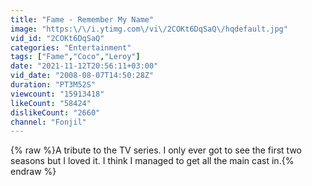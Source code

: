```yaml
---
title: "Fame - Remember My Name"
image: "https:\/\/i.ytimg.com\/vi\/2COKt6DqSaQ\/hqdefault.jpg"
vid_id: "2COKt6DqSaQ"
categories: "Entertainment"
tags: ["Fame","Coco","Leroy"]
date: "2021-11-12T20:56:11+03:00"
vid_date: "2008-08-07T14:50:28Z"
duration: "PT3M52S"
viewcount: "15913418"
likeCount: "58424"
dislikeCount: "2660"
channel: "Fonjil"
---
```

{% raw %}A tribute to the TV series. I only ever got to see the first two seasons but I loved it. I think I managed to get all the main cast in.{% endraw %}
